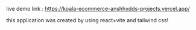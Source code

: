 live demo link : https://koala-ecommerce-anshhxdds-projects.vercel.app/

this application was created by using react+vite and tailwind css!
